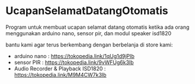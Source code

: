 # UcapanSelamatDatangOtomatis
Program untuk membuat ucapan selamat datang otomatis ketika ada orang menggunakan arduino nano, sensor pir, dan modul speaker isd1820

bantu kami agar terus berkembang dengan berbelanja di store kami:
- arduino nano : https://tokopedia.link/1qUg1d9jPIb
- sensor PIR : https://tokopedia.link/9vWFUg6k3Ib
- Audio Recorder & Playback ISD1820 : https://tokopedia.link/M9M4CW7k3Ib
